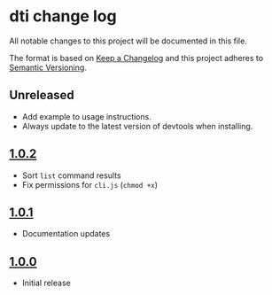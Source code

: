 # dti change log

All notable changes to this project will be documented in this file.

The format is based on [Keep a Changelog](http://keepachangelog.com/) and this project adheres to [Semantic Versioning](http://semver.org/).

## Unreleased

- Add example to usage instructions.
- Always update to the latest version of devtools when installing.

## [1.0.2](https://github.com/hypermodules/dti/releases/v1.0.2)

- Sort `list` command results
- Fix permissions for `cli.js` (`chmod +x`)

## [1.0.1](https://github.com/hypermodules/dti/releases/v1.0.1)

- Documentation updates

## [1.0.0](https://github.com/hypermodules/dti/releases/v1.0.0)

- Initial release
